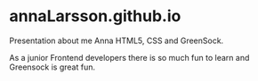 # annaLarsson.github.io
Presentation about me Anna
HTML5, CSS and GreenSock.

As a junior Frontend  developers there is so much fun to learn and Greensock is great fun.
